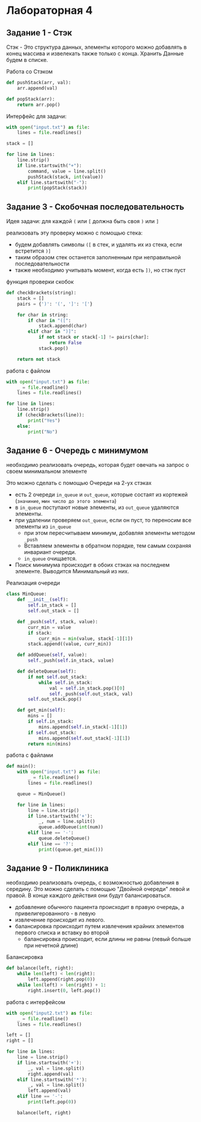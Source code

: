 # Лабораторная 4 
## Задание 1 - Стэк
Стэк - Это структура данных, элементы которого можно добавлять в конец массива
и извелекать также только с конца.
Хранить Данные будем в списке.

Работа со Стэком
```python
def pushStack(arr, val):
    arr.append(val)

def popStack(arr):
    return arr.pop()
```

Интерфейс для задачи:
```python
with open("input.txt") as file:
    lines = file.readlines()

stack = []

for line in lines:
    line.strip()
    if line.startswith("+"):
        command, value = line.split()
        pushStack(stack, int(value))
    elif line.startswith("-"):
        print(popStack(stack))
```


## Задание 3 - Скобочная последовательность 
Идея задачи: для каждой `(` или `[` должна быть своя `)` или `]`

реализовать эту проверку можно с помощью стека:
- будем добавлять символы `([` в стек, и удалять их из стека, если встретится `)]`
- таким образом стек останется заполненным при неправильной последовательности
- также необходимо учитывать момент, когда есть `])`, но стэк пуст

функция проверки скобок
```python
def checkBrackets(string):
    stack = []
    pairs = {')': '(', ']': '['}

    for char in string:
        if char in "([":
            stack.append(char)
        elif char in ")]":
            if not stack or stack[-1] != pairs[char]:
                return False
            stack.pop()

    return not stack
```

работа с файлом
```python
with open("input.txt") as file:
    _ = file.readline()
    lines = file.readlines()

for line in lines:
    line.strip()
    if (checkBrackets(line)):
        print("Yes")
    else:
        print("No")
```

## Задание 6 - Очередь с минимумом

необходимо реализовать очередь, которая будет овечать на запрос о своем минимальном элементе

Это можно сделать с помощью Очереди на 2-ух стэках
- есть 2 очереди `in_queue` и `out_queue`, которые состаят из кортежей (`значиние`, `мин число до этого элемента`)
- в `in_queue` поступают новые элементы, из `out_queue` удаляются элементы.
- при удалении проверяем `out_queue`, если он пуст, то переносим все элементы из `in_queue`
  - при этом пересчитываем минимум, добавляя элементы методом `_push`
  - Вставляем элементы в обратном порядке, тем самым сохраняя инвариант очереди.
  - `in_queue` очищается.
- Поиск минимума происходит в обоих стэках на последнем элементе. Выводится Минимальный из них.

Реализация очереди
```python
class MinQueue:
    def __init__(self):
        self.in_stack = []
        self.out_stack = []

    def _push(self, stack, value):
        curr_min = value
        if stack:
            curr_min = min(value, stack[-1][1])
        stack.append((value, curr_min))

    def addQueue(self, value):
        self._push(self.in_stack, value)

    def deleteQueue(self):
        if not self.out_stack:
            while self.in_stack:
                val = self.in_stack.pop()[0]
                self._push(self.out_stack, val)
        self.out_stack.pop()

    def get_min(self):
        mins = []
        if self.in_stack:
            mins.append(self.in_stack[-1][1])
        if self.out_stack:
            mins.append(self.out_stack[-1][1])
        return min(mins)
```

работа с файлами
```python
def main():
    with open("input.txt") as file:
        _ = file.readline()
        lines = file.readlines()

    queue = MinQueue()

    for line in lines:
        line = line.strip()
        if line.startswith('+'):
            _, num = line.split()
            queue.addQueue(int(num))
        elif line == '-':
            queue.deleteQueue()
        elif line == '?':
            print((queue.get_min()))
```

## Задание 9 - Поликлиника
необходимо реализовать очередь, с возможностью добавления в середину. 
Это можно сделать с помощью "Двойной очереди" левой и правой.
В конце каждого действия они будут балансироваться.
- добавление обычного пациента происходит в правую очередь, а привелигерованного - в левую
- извлечение происходит из левого.
- балансировка происходит путем извлечения крайних элементов первого списка и вставку во второй
    - балансировка происходит, если длины не равны (левый больше при нечетной длине)
  
Балансировка
```python
def balance(left, right):
    while len(left) < len(right):
        left.append(right.pop(0))
    while len(left) > len(right) + 1:
        right.insert(0, left.pop())
```

работа с интерфейсом
```python
with open("input2.txt") as file:
    _ = file.readline()
    lines = file.readlines()

left = []
right = []

for line in lines:
    line = line.strip()
    if line.startswith('+'):
        _, val = line.split()
        right.append(val)
    elif line.startswith('*'):
        _, val = line.split()
        left.append(val)
    elif line == '-':
        print(left.pop(0))

    balance(left, right)
```
